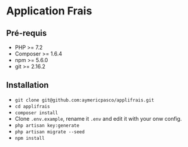 # Application Frais

## Pré-requis

- PHP >= 7.2
- Composer >= 1.6.4
- npm >= 5.6.0
- git >= 2.16.2

## Installation

- `git clone git@github.com:aymericpasco/applifrais.git`
- `cd applifrais`
- `composer install`
- Clone `.env.example`, rename it `.env` and edit it with your onw config.
- `php artisan key:generate`
- `php artisan migrate --seed`
- `npm install`